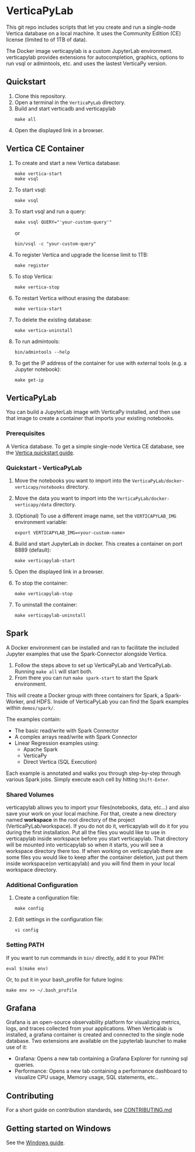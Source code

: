# VerticaPyLab

This git repo includes scripts that let you create and run a single-node Vertica database 
on a local machine. It uses the Community Edition (CE) license (limited to  of 1TB of data).

The Docker image verticapylab is a custom JupyterLab environment. 
verticapylab provides extensions for autocompletion, graphics, options to run
vsql or admintools, etc. and uses the lastest VerticaPy version.


## Quickstart

1. Clone this repository.
2. Open a terminal in the `VerticaPyLab` directory.
3. Build and start verticadb and verticapylab
    ```
    make all
    ```
4. Open the displayed link in a browser.

## Vertica CE Container

1. To create and start a new Vertica database:
    ```
    make vertica-start
    make vsql
    ```

2.  To start vsql:
    ```
    make vsql
    ```

3.  To start vsql and run a query:
    ```
    make vsql QUERY="'your-custom-query'"
    ```
    or
    ```
    bin/vsql -c "your-custom-query"
    ```

4.  To register Vertica and upgrade the license limit to 1TB:
    ```
    make register
    ```

4.  To stop Vertica:
    ```
    make vertica-stop
    ```

5.  To restart Vertica without erasing the database:
    ```
    make vertica-start
    ```

6.  To delete the existing database:
    ```
    make vertica-uninstall
    ```

7.  To run admintools:
    ```
    bin/admintools --help
    ```

8.  To get the IP address of the container for use with external tools (e.g. a Jupyter notebook):
    ```
    make get-ip
    ```

## VerticaPyLab

You can build a JupyterLab image with VerticaPy installed, and then use that image to create a container that imports your existing notebooks.

### Prerequisites

A Vertica database. To get a simple single-node Vertica CE database, see the [Vertica quickstart guide](#Vertica-CE-Container).

### Quickstart - VerticaPyLab

1. Move the notebooks you want to import into the `VerticaPyLab/docker-verticapy/notebooks` directory.
2. Move the data you want to import into the `VerticaPyLab/docker-verticapy/data` directory.
3. (Optional) To use a different image name, set the `VERTICAPYLAB_IMG` environment variable:
    ```
    export VERTICAPYLAB_IMG=<your-custom-name>
    ```

4. Build and start JupyterLab in docker. This creates a container on port 8889 (default):
    ```
    make verticapylab-start
    ```

5. Open the displayed link in a browser.
6. To stop the container:
    ```
    make verticapylab-stop
    ```

6. To uninstall the container:
    ```
    make verticapylab-uninstall
    ```

## Spark

A Docker environment can be installed and ran to facilitate the included Jupyter examples that use the Spark-Connector alongside Vertica.

1. Follow the steps above to set up VerticaPyLab and VerticaPyLab. Running `make all` will start both.
2. From there you can run `make spark-start` to start the Spark environment.

This will create a Docker group with three containers for Spark, a Spark-Worker, and HDFS.
Inside of VerticaPyLab you can find the Spark examples within `demos/spark/`.  

The examples contain:

* The basic read/write with Spark Connector
* A complex arrays read/write with Spark Connector
* Linear Regression examples using:
    * Apache Spark
    * VerticaPy
    * Direct Vertica (SQL Execution)

Each example is annotated and walks you through step-by-step through various Spark jobs. Simply execute each cell by hitting `Shift-Enter`. 

### Shared Volumes

verticapylab allows you to import your files(notebooks, data, etc...) and also save your work on your local machine. For that, create a new directory named <b>workspace</b> in the root directory of the project (VerticaPyLab/workspace). If you do not do it, verticapylab will do it for you during the first installation. Put all the files you would like to use in verticapylab inside workspace before you start verticapylab. That directory will be mounted into verticapylab so when it starts, you will see a workspace directory there too.
If when working on verticapylab there are some files you would like to keep after the container deletion, just put them inside workspace(on verticapylab) and you will find them in your local workspace directory.

### Additional Configuration

1. Create a configuration file:

    ```
    make config
    ```

2. Edit settings in the configuration file:

    ```
    vi config
    ```
    
### Setting PATH

If you want to run commands in `bin/` directly, add it to your PATH:

```
eval $(make env)
```
Or, to put it in your bash_profile for future logins:

```
make env >> ~/.bash_profile
``` 

## Grafana

Grafana is an open-source observability platform for visualizing metrics, logs, and traces collected from your applications. When Verticalab is installed, a grafana container is created and connected to the single node database.  Two extensions are available on the jupyterlab launcher to make use of it:

- Grafana: Opens a new tab containing a Grafana Explorer for running sql queries.
- Performance: Opens a new tab containing a performance dashboard to visualize CPU usage, Memory usage, SQL statements, etc..

## Contributing
For a short guide on contribution standards, see [CONTRIBUTING.md](CONTRIBUTING.md)

## Getting started on Windows

See the [Windows guide](windows/README.md).
